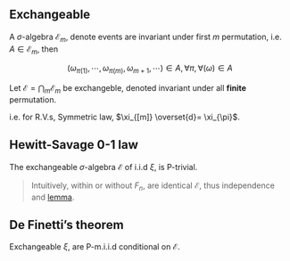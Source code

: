 ## Exchangeable
A $\sigma$-algebra $\mathcal{E}_m$, denote events are invariant under first $m$ permutation, i.e. $A\in\mathcal{E}_m$, then

$$
  (\omega_{\pi(1)},\cdots,\omega_{\pi(m)},\omega_{m+1},\cdots)\in A,\forall \pi, \forall(\omega)\in A
$$

Let $\mathcal{E}=\bigcap_m\mathcal{E}_m$ be exchangeble, denoted invariant under all **finite** permutation.

i.e. for R.V.s, Symmetric law, $\xi_{[m]} \overset{d}= \xi_{\pi}$.


## Hewitt-Savage 0-1 law
The exchangeable $\sigma$-algebra $\mathcal{E}$ of i.i.d $\xi$, is P-trivial.

> Intuitively, within or without $F_n$, are identical $\mathcal{E}$, thus independence and [lemma](../../mf/#lemma).


## De Finetti’s theorem
Exchangeable $\xi$, are P-m.i.i.d conditional on $\mathcal{E}$.